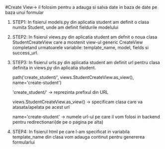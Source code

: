 #Create View-> il folosim pentru a adauga si salva date in baza de date pe baza unui formular

1. STEP1: In fisierul models.py din aplicatia student am definit o clasa numita Student, unde am definit fieldurile
modelului 
2. STEP2: In fisierul views.py din aplicatia student am defnit o noua clasa StudentCreateView care a mostenit view-ul
generic CreateView completand urmatoarele variabile:
template_name, model, fields si success_url.
3. STEP3: In fisierul urls.py din aplicatia student am definit url pentru clasa definita in views.py din aplicatia student.

    path('create_student/', views.StudentCreateView.as_view(), name='create-student')

    'create_student/' -> reprezinta prefixul din URL

    views.StudentCreateView.as_view() -> specificam clasa care va atasata/apelata pe acest url

    name='create-student' -> numele url-ul pe care il vom folosi in backend pentru redirectionari(de pe o pagina pe alta)

4. STEP4: In fisierul html pe care l-am specificat in variabila template_name din clasa vom adauga continut pentru
genererea formularlui